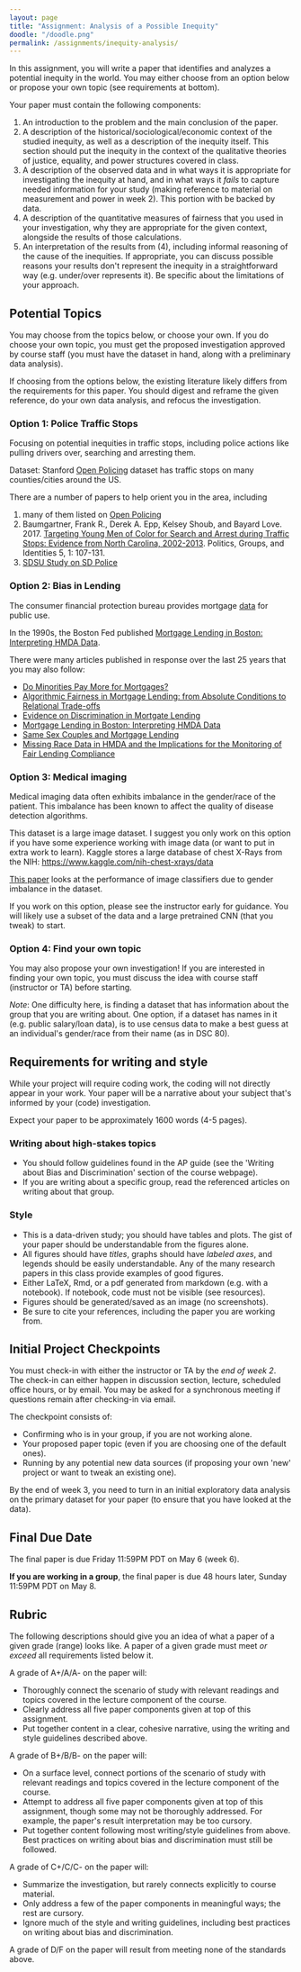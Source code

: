 ```yaml
---
layout: page
title: "Assignment: Analysis of a Possible Inequity"
doodle: "/doodle.png"
permalink: /assignments/inequity-analysis/
---
```


In this assignment, you will write a paper that identifies and
analyzes a potential inequity in the world. You may either choose from
an option below or propose your own topic (see requirements at
bottom).

Your paper must contain the following components:
1. An introduction to the problem and the main conclusion of the
   paper.
2. A description of the historical/sociological/economic context of
   the studied inequity, as well as a description of the inequity
   itself. This section should put the inequity in the context of
   the qualitative theories of justice, equality, and power structures
   covered in class. 
3. A description of the observed data and in what ways it is
   appropriate for investigating the inequity at hand, and in what
   ways it *fails* to capture needed information for your study
   (making reference to material on measurement and power in week
   2). This portion with be backed by data.
4. A description of the quantitative measures of fairness that you
   used in your investigation, why they are appropriate for the given
   context, alongside the results of those calculations.
5. An interpretation of the results from (4), including informal
   reasoning of the cause of the inequities. If appropriate, you can
   discuss possible reasons your results don't represent the inequity
   in a straightforward way (e.g. under/over represents it). Be
   specific about the limitations of your approach.

## Potential Topics 

You may choose from the topics below, or choose your own. If you do
choose your own topic, you must get the proposed investigation
approved by course staff (you must have the dataset in hand, along
with a preliminary data analysis).

If choosing from the options below, the existing literature likely
differs from the requirements for this paper. You should digest and
reframe the given reference, do your own data analysis, and refocus
the investigation. 

### Option 1: Police Traffic Stops

Focusing on potential inequities in traffic stops, including police
actions like pulling drivers over, searching and arresting them.

Dataset: Stanford [Open Policing](https://openpolicing.stanford.edu/)
dataset has traffic stops on many counties/cities around the US.

There are a number of papers to help orient you in the area, including
1. many of them listed on [Open Policing](https://openpolicing.stanford.edu/) 
1. Baumgartner, Frank R., Derek A. Epp, Kelsey Shoub, and Bayard Love. 2017. [Targeting Young Men of Color for Search and Arrest during Traffic Stops: Evidence from North Carolina, 2002-2013](https://fbaum.unc.edu/articles/PGI-2017-Targeting.pdf). Politics, Groups, and Identities 5, 1: 107-131.
1. [SDSU Study on SD Police](https://spa.sdsu.edu/documents/Traffic_enforcement.pdf)

### Option 2: Bias in Lending

The consumer financial protection bureau provides
mortgage
[data](https://www.consumerfinance.gov/data-research/hmda/historic-data/)
for public use.

In the 1990s, the Boston Fed published [Mortgage Lending in Boston:
Interpreting HMDA
Data](https://www.bostonfed.org/publications/research-department-working-paper/1992/mortgage-lending-in-boston-interpreting-hmda-data.aspx). 

There were many articles published in response over the last 25 years
that you may also follow:

* [Do Minorities Pay More for Mortgages?](https://academic.oup.com/rfs/article/34/2/763/5827007)
* [Algorithmic Fairness in Mortgage Lending: from Absolute Conditions to Relational Trade-offs](https://link.springer.com/article/10.1007/s11023-020-09529-4)
* [Evidence on Discrimination in Mortgate Lending](https://pubs.aeaweb.org/doi/pdfplus/10.1257/jep.12.2.41)
* [Mortgage Lending in Boston: Interpreting HMDA Data](https://www.jstor.org/stable/2118254?seq=1)
* [Same Sex Couples and Mortgage Lending](https://ncrc.org/same-sex-couples-and-mortgage-lending/)
* [Missing Race Data in HMDA and the Implications for the Monitoring of Fair Lending Compliance](https://www.occ.gov/publications-and-resources/publications/economics-working-papers/pub-econ-working-paper-2001-1.pdf)

### Option 3: Medical imaging

Medical imaging data often exhibits imbalance in the gender/race of
the patient. This imbalance has been known to affect the quality of
disease detection algorithms.

This dataset is a large image dataset. I suggest you only work on this
option if you have some experience working with image data (or want to
put in extra work to learn). Kaggle stores a large database of chest
X-Rays from the NIH: https://www.kaggle.com/nih-chest-xrays/data

[This
paper](https://www.pnas.org/content/pnas/early/2020/05/19/1919012117.full.pdf)
looks at the performance of image classifiers due to gender imbalance
in the dataset.

If you work on this option, please see the instructor early for
guidance. You will likely use a subset of the data and a large pretrained
CNN (that you tweak) to start.

### Option 4: Find your own topic

You may also propose your own investigation!
If you are interested in finding your own topic, you must discuss the
idea with course staff (instructor or TA) before starting.

*Note*: One difficulty here, is finding a dataset that has information about
the group that you are writing about. One option, if a dataset has
names in it (e.g. public salary/loan data), is to use census data to
make a best guess at an individual's gender/race from their name (as
in DSC 80).

## Requirements for writing and style

While your project will require coding work, the coding will not
directly appear in your work. Your paper will be a narrative
about your subject that's informed by your (code) investigation. 

Expect your paper to be approximately 1600 words (4-5 pages).

### Writing about high-stakes topics

* You should follow guidelines found in the AP guide (see the 'Writing
  about Bias and Discrimination' section of the course webpage). 
* If you are writing about a specific group, read the referenced
  articles on writing about that group.

### Style

* This is a data-driven study; you should have tables and plots. The
  gist of your paper should be understandable from the figures alone.
* All figures should have *titles*, graphs should have *labeled axes*,
  and legends should be easily understandable. Any of the many
  research papers in this class provide examples of good figures.
* Either LaTeX, Rmd, or a pdf generated from markdown (e.g. with a
  notebook). If notebook, code must not be visible (see resources).
* Figures should be generated/saved as an image (no screenshots).
* Be sure to cite your references, including the paper you are
  working from.

## Initial Project Checkpoints

You must check-in with either the instructor or TA by the *end of week 2*.
The check-in can either happen in discussion section, lecture,
scheduled office hours, or by email. You may be asked for a
synchronous meeting if questions remain after checking-in via email.

The checkpoint consists of:
* Confirming who is in your group, if you are not working alone.
* Your proposed paper topic (even if you are choosing one of the
  default ones).
* Running by any potential new data sources (if proposing your own
  'new' project or want to tweak an existing one).

By the end of week 3, you need to turn in an initial exploratory data
analysis on the primary dataset for your paper (to ensure that you
have looked at the data).

## Final Due Date

The final paper is due Friday 11:59PM PDT on May 6 (week 6).

**If you are working in a group**, the final paper is due 48 hours later,
Sunday 11:59PM PDT on May 8.

## Rubric

The following descriptions should give you an idea of what a paper of
a given grade (range) looks like. A paper of a given grade must meet
*or exceed* all requirements listed below it.

A grade of A+/A/A- on the paper will:
* Thoroughly connect the scenario of study with relevant readings and
  topics covered in the lecture component of the course.
* Clearly address all five paper components given at top of this
  assignment.
* Put together content in a clear, cohesive narrative, using the
  writing and style guidelines described above.

A grade of B+/B/B- on the paper will:
* On a surface level, connect portions of the scenario of study with relevant readings and
  topics covered in the lecture component of the course.
* Attempt to address all five paper components given at top of this
  assignment, though some may not be thoroughly addressed. For
  example, the paper's result interpretation may be too cursory.
* Put together content following most writing/style guidelines from
  above. Best practices on writing about bias and discrimination must
  still be followed.

A grade of C+/C/C- on the paper will:
* Summarize the investigation, but rarely connects
  explicitly to course material.
* Only address a few of the paper components in meaningful ways; the
  rest are cursory.
* Ignore much of the style and writing guidelines, including best
  practices on writing about bias and discrimination.

A grade of D/F on the paper will result from meeting none of the
standards above.
